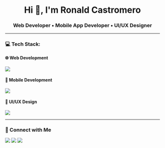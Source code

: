 <h1 align="center">Hi 👋, I'm Ronald Castromero</h1>
<h3 align="center">Web Developer • Mobile App Developer • UI/UX Designer</h3>

---

### 💻 Tech Stack:

#### 🌐 Web Development
<p>
  <img src="https://skillicons.dev/icons?i=html,css,js,tailwind,php,laravel,python,django,react,vite,vercel,mysql,mongodb" />
</p>

#### 📱 Mobile Development
<p>
  <img src="https://skillicons.dev/icons?i=react" />
</p>

#### 🎨 UI/UX Design
<p>
  <img src="https://skillicons.dev/icons?i=figma" />
</p>

---

### 🔗 Connect with Me

<p>
  <a href="https://www.linkedin.com/in/ronald-castromero-1a4b9b277/" target="_blank"><img src="https://img.shields.io/badge/LinkedIn-%230077B5.svg?style=for-the-badge&logo=linkedin&logoColor=white"/></a>
  <a href="mailto:lumnaire.coding@gmail.com"><img src="https://img.shields.io/badge/Email-D14836?style=for-the-badge&logo=gmail&logoColor=white"/></a>
  <a href="https://ronald-portfolio-lumnaire.vercel.app/"><img src="https://img.shields.io/badge/Portfolio-000?style=for-the-badge&logo=vercel&logoColor=white"/></a>
</p>
